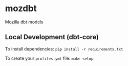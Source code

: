 # mozdbt
Mozilla dbt models

## Local Development (dbt-core)

To install dependencies: `pip install -r requirements.txt`

To create your `profiles.yml` file: `make setup`